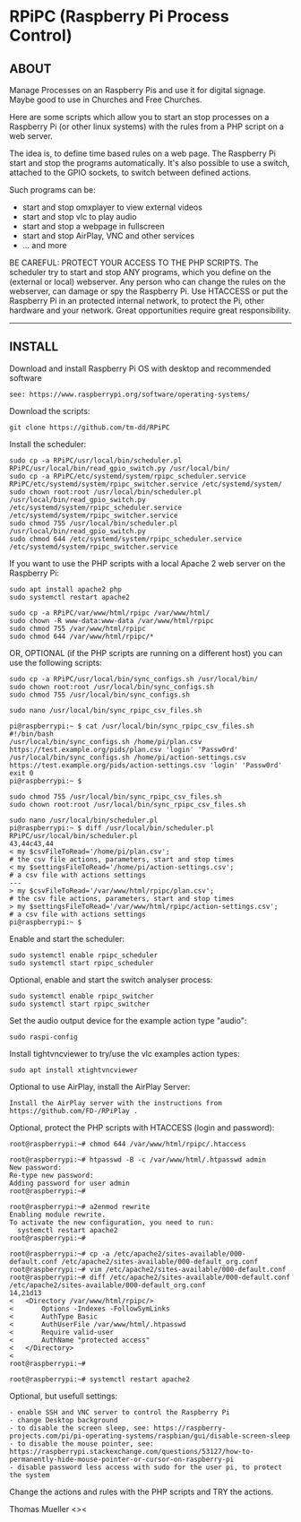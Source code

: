 # RPiPC (Raspberry Pi Process Control)

## ABOUT ##

Manage Processes on an Raspberry Pis and use it for digital signage.
Maybe good to use in Churches and Free Churches.

Here are some scripts which allow you to start an stop processes on a Raspberry Pi (or other linux systems) with the rules from a PHP script on a web server.

The idea is, to define time based rules on a web page. The Raspberry Pi start and stop the programs automatically. It's also possible to use a switch, attached to the GPIO sockets, to switch between defined actions.

Such programs can be:

* start and stop omxplayer to view external videos
* start and stop vlc to play audio
* start and stop a webpage in fullscreen
* start and stop AirPlay, VNC and other services
* ... and more

BE CAREFUL: PROTECT YOUR ACCESS TO THE PHP SCRIPTS. The scheduler try to start and stop ANY programs, which you define on the (external or local) webserver. Any person who can change the rules on the webserver, can damage or spy the Raspberry Pi. Use HTACCESS or put the Raspberry Pi in an protected internal network, to protect the Pi, other hardware and your network. Great opportunities require great responsibility.

---

## INSTALL ##

Download and install Raspberry Pi OS with desktop and recommended software

    see: https://www.raspberrypi.org/software/operating-systems/

Download the scripts:

    git clone https://github.com/tm-dd/RPiPC

Install the scheduler:

    sudo cp -a RPiPC/usr/local/bin/scheduler.pl RPiPC/usr/local/bin/read_gpio_switch.py /usr/local/bin/
    sudo cp -a RPiPC/etc/systemd/system/rpipc_scheduler.service RPiPC/etc/systemd/system/rpipc_switcher.service /etc/systemd/system/
    sudo chown root:root /usr/local/bin/scheduler.pl /usr/local/bin/read_gpio_switch.py /etc/systemd/system/rpipc_scheduler.service /etc/systemd/system/rpipc_switcher.service
    sudo chmod 755 /usr/local/bin/scheduler.pl /usr/local/bin/read_gpio_switch.py
    sudo chmod 644 /etc/systemd/system/rpipc_scheduler.service /etc/systemd/system/rpipc_switcher.service

If you want to use the PHP scripts with a local Apache 2 web server on the Raspberry Pi:

    sudo apt install apache2 php
    sudo systemctl restart apache2
    
    sudo cp -a RPiPC/var/www/html/rpipc /var/www/html/
    sudo chown -R www-data:www-data /var/www/html/rpipc
    sudo chmod 755 /var/www/html/rpipc
    sudo chmod 644 /var/www/html/rpipc/*

OR, OPTIONAL (if the PHP scripts are running on a different host) you can use the following scripts:

    sudo cp -a RPiPC/usr/local/bin/sync_configs.sh /usr/local/bin/
    sudo chown root:root /usr/local/bin/sync_configs.sh
    sudo chmod 755 /usr/local/bin/sync_configs.sh

    sudo nano /usr/local/bin/sync_rpipc_csv_files.sh 

    pi@raspberrypi:~ $ cat /usr/local/bin/sync_rpipc_csv_files.sh 
    #!/bin/bash
    /usr/local/bin/sync_configs.sh /home/pi/plan.csv https://test.example.org/pids/plan.csv 'login' 'Passw0rd'
    /usr/local/bin/sync_configs.sh /home/pi/action-settings.csv https://test.example.org/pids/action-settings.csv 'login' 'Passw0rd'
    exit 0
    pi@raspberrypi:~ $ 

    sudo chmod 755 /usr/local/bin/sync_rpipc_csv_files.sh 
    sudo chown root:root /usr/local/bin/sync_rpipc_csv_files.sh 

    sudo nano /usr/local/bin/scheduler.pl
    pi@raspberrypi:~ $ diff /usr/local/bin/scheduler.pl RPiPC/usr/local/bin/scheduler.pl
    43,44c43,44
    < my $csvFileToRead='/home/pi/plan.csv';                              # the csv file actions, parameters, start and stop times
    < my $settingsFileToRead='/home/pi/action-settings.csv';              # a csv file with actions settings
    ---
    > my $csvFileToRead='/var/www/html/rpipc/plan.csv';                   # the csv file actions, parameters, start and stop times
    > my $settingsFileToRead='/var/www/html/rpipc/action-settings.csv';   # a csv file with actions settings
    pi@raspberrypi:~ $

Enable and start the scheduler:

    sudo systemctl enable rpipc_scheduler
    sudo systemctl start rpipc_scheduler

Optional, enable and start the switch analyser process:

    sudo systemctl enable rpipc_switcher
    sudo systemctl start rpipc_switcher

Set the audio output device for the example action type "audio":

    sudo raspi-config

Install tightvncviewer to try/use the vlc examples action types:

    sudo apt install xtightvncviewer

Optional to use AirPlay, install the AirPlay Server:

    Install the AirPlay server with the instructions from https://github.com/FD-/RPiPlay .

Optional, protect the PHP scripts with HTACCESS (login and password):

	root@raspberrypi:~# chmod 644 /var/www/html/rpipc/.htaccess
	
	root@raspberrypi:~# htpasswd -B -c /var/www/html/.htpasswd admin
	New password: 
	Re-type new password: 
	Adding password for user admin
	root@raspberrypi:~# 
	
	root@raspberrypi:~# a2enmod rewrite
	Enabling module rewrite.
	To activate the new configuration, you need to run:
	  systemctl restart apache2
	root@raspberrypi:~# 
		
	root@raspberrypi:~# cp -a /etc/apache2/sites-available/000-default.conf /etc/apache2/sites-available/000-default_org.conf 
	root@raspberrypi:~# vim /etc/apache2/sites-available/000-default.conf
	root@raspberrypi:~# diff /etc/apache2/sites-available/000-default.conf /etc/apache2/sites-available/000-default_org.conf
	14,21d13
	< 	<Directory /var/www/html/rpipc/>
	< 		Options -Indexes -FollowSymLinks
	< 		AuthType Basic
	< 		AuthUserFile /var/www/html/.htpasswd
	< 		Require valid-user
	< 		AuthName "protected access"
	< 	</Directory>
	< 
	root@raspberrypi:~# 
	
	root@raspberrypi:~# systemctl restart apache2

Optional, but usefull settings:

    - enable SSH and VNC server to control the Raspberry Pi
    - change Desktop background
    - to disable the screen sleep, see: https://raspberry-projects.com/pi/pi-operating-systems/raspbian/gui/disable-screen-sleep
    - to disable the mouse pointer, see: https://raspberrypi.stackexchange.com/questions/53127/how-to-permanently-hide-mouse-pointer-or-cursor-on-raspberry-pi 
    - disable password less access with sudo for the user pi, to protect the system

Change the actions and rules with the PHP scripts and TRY the actions.


Thomas Mueller <><
